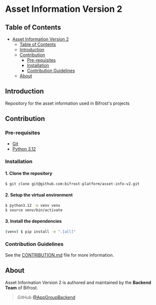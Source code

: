 # Asset Information Version 2

## Table of Contents

- [Asset Information Version 2](#asset-information-version-2)
    - [Table of Contents](#table-of-contents)
    - [Introduction](#introduction)
    - [Contribution](#contribution)
        - [Pre-requisites](#pre-requisites)
        - [Installation](#installation)
        - [Contribution Guidelines](#contribution-guidelines)
    - [About](#about)

## Introduction

Repository for the asset information used in Bifrost's projects

## Contribution

### Pre-requisites

- [Git](https://git-scm.com/)
- [Python 3.12](https://www.python.org/)

### Installation

#### 1. Clone the repository

```bash
$ git clone git@github.com:bifrost-platform/asset-info-v2.git
```

#### 2. Setup the virtual environment

```bash
$ python3.12 -m venv venv
$ source venv/bin/activate
```

#### 3. Install the dependencies

```bash
(venv) $ pip install -e ".[all]"
```

### Contribution Guidelines

See the [CONTRIBUTION.md](docs/CONTRIBUTION.md) file for more information.

## About

Asset Information Version 2 is authored and maintained by the **Backend Team** of Bifrost.
> GitHub [@AppGroupBackend](https://github.com/orgs/bifrost-platform/teams/appgroupbackend)
